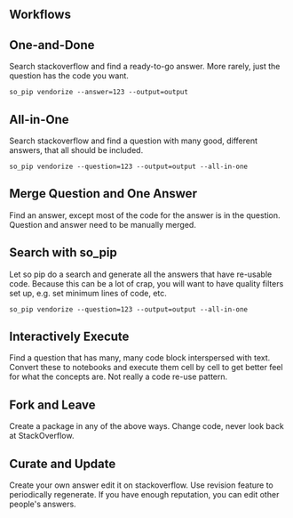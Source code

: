 Workflows
---------

One-and-Done
------------
Search stackoverflow and find a ready-to-go answer. More rarely, just the question has the code you want.

`so_pip vendorize --answer=123 --output=output`

All-in-One
----------
Search stackoverflow and find a question with many good, different answers, that all should be included.

`so_pip vendorize --question=123 --output=output --all-in-one`

Merge Question and One Answer
----------
Find an answer, except most of the code for the answer is in the question. Question and answer need to be manually merged.

Search with so_pip
----------
Let so pip do a search and generate all the answers that have re-usable code. Because this can be a lot
of crap, you will want to have quality filters set up, e.g. set minimum lines of code, etc.

`so_pip vendorize --question=123 --output=output --all-in-one`

Interactively Execute
---------------------
Find a question that has many, many code block interspersed with text. Convert these to notebooks and
execute them cell by cell to get better feel for what the concepts are. Not really a code re-use pattern.

Fork and Leave
-------------
Create a package in any of the above ways. Change code, never look back at StackOverflow.

Curate and Update
-------------
Create your own answer edit it on stackoverflow. Use revision feature to periodically
regenerate. If you have enough reputation, you can edit other people's answers.
